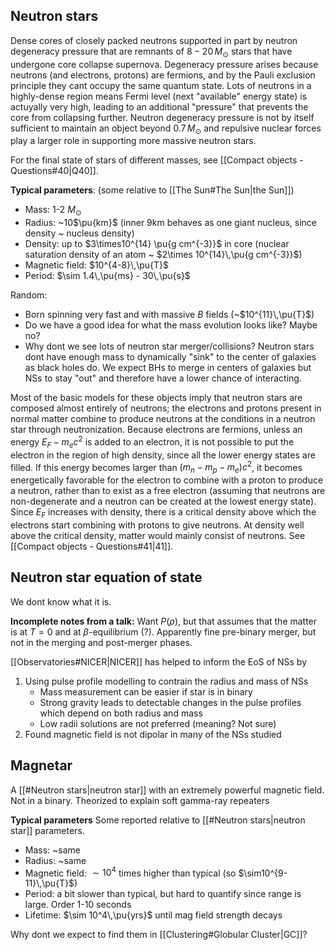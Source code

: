 ## Neutron stars
Dense cores of closely packed neutrons supported in part by neutron degeneracy pressure that are remnants of $8-20\,M_\odot$ stars that have undergone core collapse supernova. Degeneracy pressure arises because neutrons (and electrons, protons) are fermions, and by the Pauli exclusion principle they cant occupy the same quantum state. Lots of neutrons in a highly-dense region means Fermi level (next "available" energy state) is actuyally very high, leading to an additional "pressure" that prevents the core from collapsing further. Neutron degeneracy pressure is not by itself sufficient to maintain an object beyond $0.7\,M_\odot$ and repulsive nuclear forces play a larger role in supporting more massive neutron stars.

For the final state of stars of different masses, see [[Compact objects - Questions#40|Q40]].

**Typical parameters**: (some relative to [[The Sun#The Sun|the Sun]])
- Mass: 1-2 $M_{\odot}$
- Radius: ~10$\pu{km}$ (inner 9km behaves as one giant nucleus, since density ~ nucleus density)
- Density: up to $3\times10^{14} \pu{g cm^{-3}}$ in core (nuclear saturation density of an atom ~ $2\times 10^{14}\,\pu{g cm^{-3}}$)
- Magnetic field: $10^{4-8}\,\pu{T}$ 
- Period: $\sim 1.4\,\pu{ms} - 30\,\pu{s}$

Random:
- Born spinning very fast and with massive $B$ fields (~$10^{11}\,\pu{T}$)
- Do we have a good idea for what the mass evolution looks like? Maybe no?
- Why dont we see lots of neutron star merger/collisions? Neutron stars dont have enough mass to dynamically "sink" to the center of galaxies as black holes do. We expect BHs to merge in centers of galaxies but NSs to stay "out" and therefore have a lower chance of interacting.

Most of the basic models for these objects imply that neutron stars are composed almost entirely of neutrons; the electrons and protons present in normal matter combine to produce neutrons at the conditions in a neutron star through neutronization. Because electrons are fermions, unless an energy $E_F − m_e c^2$ is added to an electron, it is not possible to put the electron in the region of high density, since all the lower energy states are filled. If this energy becomes larger than $(m_n−m_p−m_e)c^2$, it becomes energetically favorable for the electron to combine with a proton to produce a neutron, rather than to exist as a free electron (assuming that neutrons are non-degenerate and a neutron can be created at the lowest energy state). Since $E_F$ increases with density, there is a critical density above which the electrons start combining with protons to give neutrons. At density well above the critical density, matter would mainly consist of neutrons. See [[Compact objects - Questions#41|41]].



## Neutron star equation of state
We dont know what it is.

**Incomplete notes from a talk:**
Want $P(\rho)$, but that assumes that the matter is at $T=0$ and at $\beta$-equilibrium (?). Apparently fine pre-binary merger, but not in the merging and post-merger phases. 

[[Observatories#NICER|NICER]] has helped to inform the EoS of NSs by 
1. Using pulse profile modelling to contrain the radius and mass of NSs
   - Mass measurement can be easier if star is in binary
   - Strong gravity leads to detectable changes in the pulse profiles which depend on both radius and mass
   - Low radii solutions are not preferred (meaning? Not sure)
2. Found magnetic field is not dipolar in many of the NSs studied


## Magnetar
A [[#Neutron stars|neutron star]] with an extremely powerful magnetic field. Not in a binary. Theorized to explain soft gamma-ray repeaters

**Typical parameters**
Some reported relative to [[#Neutron stars|neutron star]] parameters.
- Mass: ~same
- Radius: ~same
- Magnetic field: $\sim 10^4$ times higher than typical (so $\sim10^{9-11}\,\pu{T}$) 
- Period: a bit slower than typical, but hard to quantify since range is large. Order 1-10 seconds
- Lifetime: $\sim 10^4\,\pu{yrs}$ until mag field strength decays

Why dont we expect to find them in [[Clustering#Globular Cluster|GC]]?